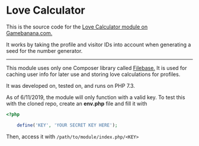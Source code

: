 # Love Calculator

This is the source code for the [Love Calculator module on Gamebanana.com.](https://gamebanana.com/apps/519)

It works by taking the profile and visitor IDs into account when generating a seed for the number generator.

---

This module uses only one Composer library called [Filebase.](https://github.com/filebase/Filebase) It is used for caching user info for later use and storing love calculations for profiles.

It was developed on, tested on, and runs on PHP 7.3.

As of 6/11/2019, the module will only function with a valid key. To test this with the cloned repo, create an **env.php** file and fill it with
```php
<?php

	define('KEY', 'YOUR SECRET KEY HERE');
```

Then, access it with `/path/to/module/index.php/<KEY>`